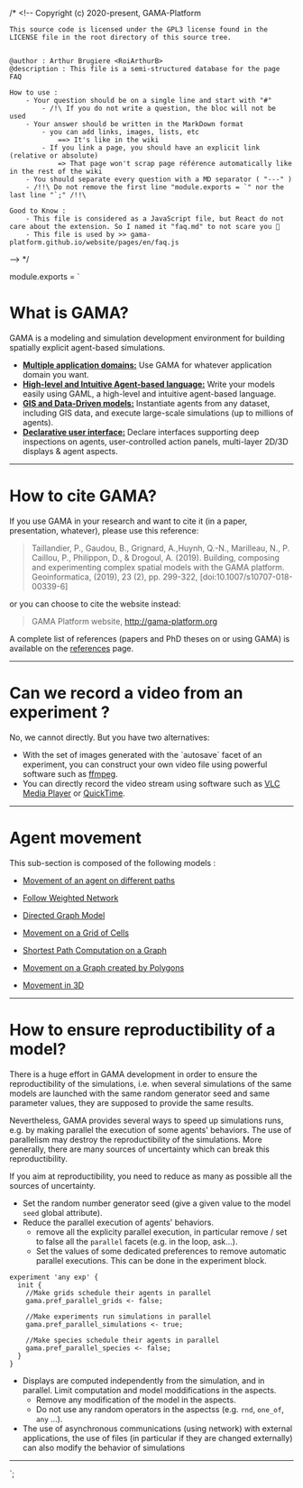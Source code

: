 /* <!--
	Copyright (c) 2020-present, GAMA-Platform

	This source code is licensed under the GPL3 license found in the
	LICENSE file in the root directory of this source tree.


	@author : Arthur Brugiere <RoiArthurB>
	@description : This file is a semi-structured database for the page FAQ 

	How to use :
		- Your question should be on a single line and start with "#"
			- /!\ If you do not write a question, the bloc will not be used
		- Your answer should be written in the MarkDown format 
			- you can add links, images, lists, etc 
				==> It's like in the wiki
			- If you link a page, you should have an explicit link (relative or absolute) 
				=> That page won't scrap page référence automatically like in the rest of the wiki
		- You should separate every question with a MD separator ( "---" )
		- /!!\ Do not remove the first line "module.exports = `" nor the last line "`;" /!!\

	Good to Know : 
		- This file is considered as a JavaScript file, but React do not care about the extension. So I named it "faq.md" to not scare you 🐻
		- This file is used by >> gama-platform.github.io/website/pages/en/faq.js

--> */

module.exports = `
# What is GAMA?

GAMA is a modeling and simulation development environment for building spatially explicit agent-based simulations. 

* [**Multiple application domains:**](wiki/Home#multiple-application-domains) Use GAMA for whatever application domain you want. 
* [**High-level and Intuitive Agent-based language:**](wiki/Home#high-level-and-intuitive-agent-based-language) Write your models easily using GAML, a high-level and intuitive agent-based language.
* [**GIS and Data-Driven models:**](wiki/Home#gis-and-data-driven-models) Instantiate agents from any dataset, including GIS data, and execute large-scale simulations (up to millions of agents).
* [**Declarative user interface:**](wiki/Home#declarative-user-interface) Declare interfaces supporting deep inspections on agents, user-controlled action panels, multi-layer 2D/3D displays & agent aspects.

---

# How to cite GAMA?
If you use GAMA in your research and want to cite it (in a paper, presentation, whatever), please use this reference:

> Taillandier, P., Gaudou, B., Grignard, A.,Huynh, Q.-N., Marilleau, N., P. Caillou, P., Philippon, D., & Drogoul, A. (2019). Building, composing and experimenting complex spatial models with the GAMA platform. Geoinformatica, (2019), 23 (2), pp. 299-322, [doi:10.1007/s10707-018-00339-6]

or you can choose to cite the website instead:

> GAMA Platform website, http://gama-platform.org

A complete list of references (papers and PhD theses on or using GAMA) is available on the [references](References) page.

---

# Can we record a video from an experiment ?

No, we cannot directly. But you have two alternatives:

- With the set of images generated with the \`autosave\` facet of an experiment, you can construct your own video file using powerful software such as [ffmpeg](https://www.ffmpeg.org/).
- You can directly record the video stream using software such as [VLC Media Player](http://www.videolan.org/vlc/index.html) or [QuickTime](http://www.apple.com/quicktime/download/).

---

# Agent movement

This sub-section is composed of the following models :

* [ Movement of an agent on different paths](Agent-movement-Follow-Path)

* [ Follow Weighted Network](Agent-movement-Follow-Weighted-Network-(Agents))

* [ Directed Graph Model](Agent-movement-Goto-Directed-Graph)

* [ Movement on a Grid of Cells](Agent-movement-Goto-Grid)

* [ Shortest Path Computation on a Graph](Agent-movement-Goto-Network)

* [ Movement on a Graph created by Polygons](Agent-movement-Goto-Polygon)

* [ Movement in 3D](Agent-movement-Moving3D)

---

# How to ensure reproductibility of a model? 

There is a huge effort in GAMA development in order to ensure the reproductibility of the simulations, i.e. when several simulations of the same models are launched with the same random  generator seed and same parameter values, they are supposed to provide the same results.

Nevertheless, GAMA provides several ways to speed up simulations runs, e.g. by making parallel the execution of some agents' behaviors. The use of parallelism may destroy the reproductibility of the simulations. More generally, there are many sources of uncertainty which can break this reproductibility.

If you aim at reproductibility, you need to reduce as many as possible all the sources of uncertainty.
  * Set the random number generator seed (give a given value to the model `seed` global attribute).
  * Reduce the parallel execution of agents' behaviors. 
    * remove all the explicity parallel execution, in particular remove / set to  false all the `parallel` facets (e.g. in the loop, ask...).
    * Set the values of some dedicated preferences to remove automatic parallel executions. This can be done in the experiment block.
```
experiment 'any exp' {
  init {
	//Make grids schedule their agents in parallel
	gama.pref_parallel_grids <- false;

	//Make experiments run simulations in parallel
	gama.pref_parallel_simulations <- true;

	//Make species schedule their agents in parallel
	gama.pref_parallel_species <- false;
  }
}
```
  * Displays are computed independently from the simulation, and in parallel. Limit computation and model moddifications in the aspects.
    * Remove any modification of the model in the aspects.
    * Do not use  any random operators in the aspectss (e.g. `rnd`, `one_of`, `any` ...).
  * The use of asynchronous communications (using network) with external applications, the use of files (in particular if they are changed  externally) can also modify the behavior of simulations
    
---

`;
